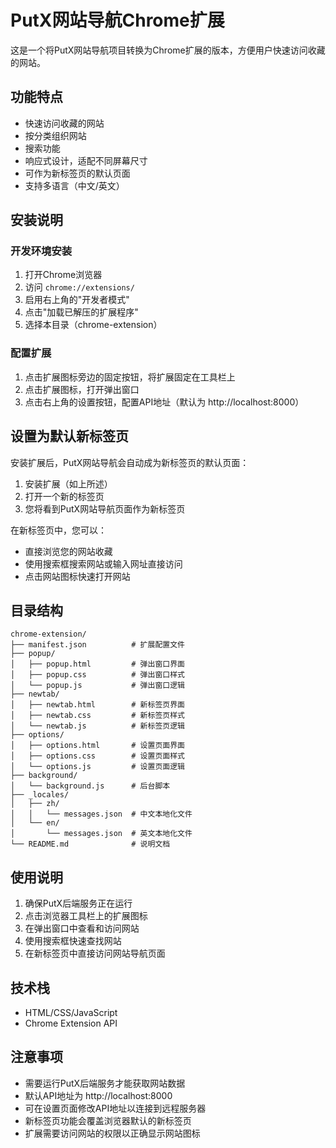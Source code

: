 # PutX网站导航Chrome扩展

这是一个将PutX网站导航项目转换为Chrome扩展的版本，方便用户快速访问收藏的网站。

## 功能特点

- 快速访问收藏的网站
- 按分类组织网站
- 搜索功能
- 响应式设计，适配不同屏幕尺寸
- 可作为新标签页的默认页面
- 支持多语言（中文/英文）

## 安装说明

### 开发环境安装

1. 打开Chrome浏览器
2. 访问 `chrome://extensions/`
3. 启用右上角的"开发者模式"
4. 点击"加载已解压的扩展程序"
5. 选择本目录（chrome-extension）

### 配置扩展

1. 点击扩展图标旁边的固定按钮，将扩展固定在工具栏上
2. 点击扩展图标，打开弹出窗口
3. 点击右上角的设置按钮，配置API地址（默认为 http://localhost:8000）

## 设置为默认新标签页

安装扩展后，PutX网站导航会自动成为新标签页的默认页面：

1. 安装扩展（如上所述）
2. 打开一个新的标签页
3. 您将看到PutX网站导航页面作为新标签页

在新标签页中，您可以：
- 直接浏览您的网站收藏
- 使用搜索框搜索网站或输入网址直接访问
- 点击网站图标快速打开网站

## 目录结构

```
chrome-extension/
├── manifest.json          # 扩展配置文件
├── popup/
│   ├── popup.html         # 弹出窗口界面
│   ├── popup.css          # 弹出窗口样式
│   └── popup.js           # 弹出窗口逻辑
├── newtab/
│   ├── newtab.html        # 新标签页界面
│   ├── newtab.css         # 新标签页样式
│   └── newtab.js          # 新标签页逻辑
├── options/
│   ├── options.html       # 设置页面界面
│   ├── options.css        # 设置页面样式
│   └── options.js         # 设置页面逻辑
├── background/
│   └── background.js      # 后台脚本
├── _locales/
│   ├── zh/
│   │   └── messages.json  # 中文本地化文件
│   └── en/
│       └── messages.json  # 英文本地化文件
└── README.md              # 说明文档
```

## 使用说明

1. 确保PutX后端服务正在运行
2. 点击浏览器工具栏上的扩展图标
3. 在弹出窗口中查看和访问网站
4. 使用搜索框快速查找网站
5. 在新标签页中直接访问网站导航页面

## 技术栈

- HTML/CSS/JavaScript
- Chrome Extension API

## 注意事项

- 需要运行PutX后端服务才能获取网站数据
- 默认API地址为 http://localhost:8000
- 可在设置页面修改API地址以连接到远程服务器
- 新标签页功能会覆盖浏览器默认的新标签页
- 扩展需要访问网站的权限以正确显示网站图标